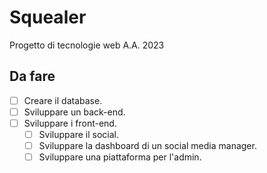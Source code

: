 # Squealer
Progetto di tecnologie web A.A. 2023
## Da fare
- [ ] Creare il database.
- [ ] Sviluppare un back-end.
- [ ] Sviluppare i front-end.
    - [ ] Sviluppare il social.
    - [ ] Sviluppare la dashboard di un social media manager.
    - [ ] Sviluppare una piattaforma per l'admin.
